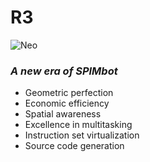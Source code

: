 # R3

![Neo](https://github.com/yousefa00/SPIMBOT/blob/r3/plan/logo.png?raw=true)

### *A new era of SPIMbot*

- Geometric perfection
- Economic efficiency
- Spatial awareness
- Excellence in multitasking
- Instruction set virtualization
- Source code generation
